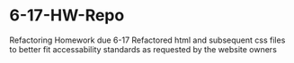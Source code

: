 # 6-17-HW-Repo
Refactoring Homework due 6-17
Refactored html and subsequent css files to better fit accessability standards as requested by the website owners
